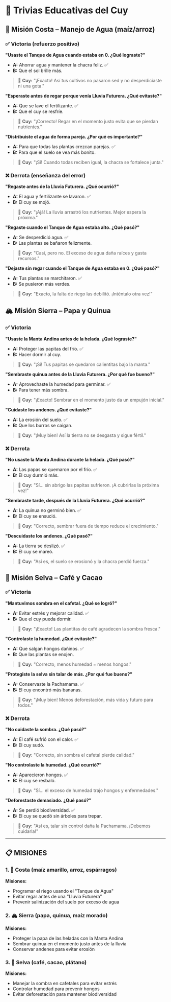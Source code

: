 # 📘 Trivias Educativas del Cuy

## 🌊 Misión Costa – Manejo de Agua (maíz/arroz)

### ✅ Victoria (refuerzo positivo)

**"Usaste el Tanque de Agua cuando estaba en 0. ¿Qué lograste?"**

- **A:** Ahorrar agua y mantener la chacra feliz. ✅
- **B:** Que el sol brille más.

> 🐹 **Cuy:** "¡Exacto! Así tus cultivos no pasaron sed y no desperdiciaste ni una gota."

**"Esperaste antes de regar porque venía Lluvia Futurera. ¿Qué evitaste?"**

- **A:** Que se lave el fertilizante. ✅
- **B:** Que el cuy se resfríe.

> 🐹 **Cuy:** "¡Correcto! Regar en el momento justo evita que se pierdan nutrientes."

**"Distribuiste el agua de forma pareja. ¿Por qué es importante?"**

- **A:** Para que todas las plantas crezcan parejas. ✅
- **B:** Para que el suelo se vea más bonito.

> 🐹 **Cuy:** "¡Sí! Cuando todas reciben igual, la chacra se fortalece junta."

### ❌ Derrota (enseñanza del error)

**"Regaste antes de la Lluvia Futurera. ¿Qué ocurrió?"**

- **A:** El agua y fertilizante se lavaron. ✅
- **B:** El cuy se mojó.

> 🐹 **Cuy:** "¡Ajá! La lluvia arrastró los nutrientes. Mejor espera la próxima."

**"Regaste cuando el Tanque de Agua estaba alto. ¿Qué pasó?"**

- **A:** Se desperdició agua. ✅
- **B:** Las plantas se bañaron felizmente.

> 🐹 **Cuy:** "Casi, pero no. El exceso de agua daña raíces y gasta recursos."

**"Dejaste sin regar cuando el Tanque de Agua estaba en 0. ¿Qué pasó?"**

- **A:** Tus plantas se marchitaron. ✅
- **B:** Se pusieron más verdes.

> 🐹 **Cuy:** "Exacto, la falta de riego las debilitó. ¡Inténtalo otra vez!"

## 🏔 Misión Sierra – Papa y Quinua

### ✅ Victoria

**"Usaste la Manta Andina antes de la helada. ¿Qué lograste?"**

- **A:** Proteger las papitas del frío. ✅
- **B:** Hacer dormir al cuy.

> 🐹 **Cuy:** "¡Sí! Tus papitas se quedaron calientitas bajo la manta."

**"Sembraste quinua antes de la Lluvia Futurera. ¿Por qué fue bueno?"**

- **A:** Aprovechaste la humedad para germinar. ✅
- **B:** Para tener más sombra.

> 🐹 **Cuy:** "¡Exacto! Sembrar en el momento justo da un empujón inicial."

**"Cuidaste los andenes. ¿Qué evitaste?"**

- **A:** La erosión del suelo. ✅
- **B:** Que los burros se caigan.

> 🐹 **Cuy:** "¡Muy bien! Así la tierra no se desgasta y sigue fértil."

### ❌ Derrota

**"No usaste la Manta Andina durante la helada. ¿Qué pasó?"**

- **A:** Las papas se quemaron por el frío. ✅
- **B:** El cuy durmió más.

> 🐹 **Cuy:** "Sí… sin abrigo las papitas sufrieron. ¡A cubrirlas la próxima vez!"

**"Sembraste tarde, después de la Lluvia Futurera. ¿Qué ocurrió?"**

- **A:** La quinua no germinó bien. ✅
- **B:** El cuy se ensució.

> 🐹 **Cuy:** "Correcto, sembrar fuera de tiempo reduce el crecimiento."

**"Descuidaste los andenes. ¿Qué pasó?"**

- **A:** La tierra se deslizó. ✅
- **B:** El cuy se mareó.

> 🐹 **Cuy:** "Así es, el suelo se erosionó y la chacra perdió fuerza."

## 🌳 Misión Selva – Café y Cacao

### ✅ Victoria

**"Mantuvimos sombra en el cafetal. ¿Qué se logró?"**

- **A:** Evitar estrés y mejorar calidad. ✅
- **B:** Que el cuy pueda dormir.

> 🐹 **Cuy:** "¡Exacto! Las plantitas de café agradecen la sombra fresca."

**"Controlaste la humedad. ¿Qué evitaste?"**

- **A:** Que salgan hongos dañinos. ✅
- **B:** Que las plantas se enojen.

> 🐹 **Cuy:** "Correcto, menos humedad = menos hongos."

**"Protegiste la selva sin talar de más. ¿Por qué fue bueno?"**

- **A:** Conservaste la Pachamama. ✅
- **B:** El cuy encontró más bananas.

> 🐹 **Cuy:** "¡Muy bien! Menos deforestación, más vida y futuro para todos."

### ❌ Derrota

**"No cuidaste la sombra. ¿Qué pasó?"**

- **A:** El café sufrió con el calor. ✅
- **B:** El cuy sudó.

> 🐹 **Cuy:** "Correcto, sin sombra el cafetal pierde calidad."

**"No controlaste la humedad. ¿Qué ocurrió?"**

- **A:** Aparecieron hongos. ✅
- **B:** El cuy se resbaló.

> 🐹 **Cuy:** "Sí… el exceso de humedad trajo hongos y enfermedades."

**"Deforestaste demasiado. ¿Qué pasó?"**

- **A:** Se perdió biodiversidad. ✅
- **B:** El cuy se quedó sin árboles para trepar.

> 🐹 **Cuy:** "Así es, talar sin control daña la Pachamama. ¡Debemos cuidarla!"

---

## 📋 MISIONES

### 1. 🌊 Costa (maíz amarillo, arroz, espárragos)

**Misiones:**
- Programar el riego usando el "Tanque de Agua"
- Evitar regar antes de una "Lluvia Futurera"
- Prevenir salinización del suelo por exceso de agua

### 2. 🏔 Sierra (papa, quinua, maíz morado)

**Misiones:**
- Proteger la papa de las heladas con la Manta Andina
- Sembrar quinua en el momento justo antes de la lluvia
- Conservar andenes para evitar erosión

### 3. 🌳 Selva (café, cacao, plátano)

**Misiones:**
- Manejar la sombra en cafetales para evitar estrés
- Controlar humedad para prevenir hongos
- Evitar deforestación para mantener biodiversidad
